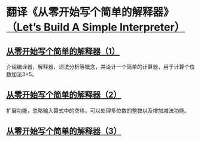 # 翻译《从零开始写个简单的解释器》[（Let’s Build A Simple Interpreter）](https://ruslanspivak.com/lsbasi-part1/)

## [从零开始写个简单的解释器（1）](./Let’s_Build_A_Simple_Interpreter_Part_1.md)
介绍编译器，解释器，词法分析等概念，并设计一个简单的计算器，用于计算个位数加法3+5。

## [从零开始写个简单的解释器（2）](./Let’s_Build_A_Simple_Interpreter_Part_2.md)
扩展功能，忽略输入算式中的空格，可以处理多位数的整数以及增加减法功能。

## [从零开始写个简单的解释器（3）](./Let’s_Build_A_Simple_Interpreter_Part_3.md)